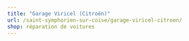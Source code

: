 ```yaml
---
title: "Garage Viricel (Citroën)"
url: /saint-symphorien-sur-coise/garage-viricel-citroen/
shop: réparation de voitures
---
```

